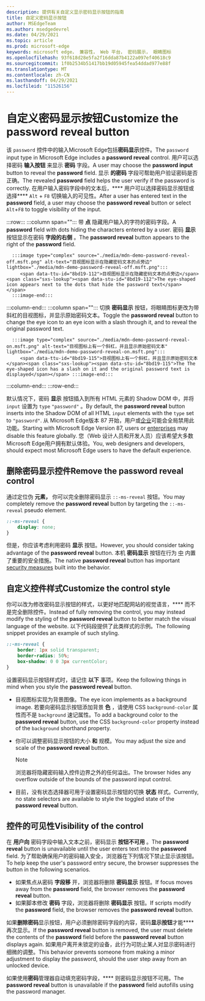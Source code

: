 ```yaml
---
description: 提供有关自定义显示密码显示按钮的指南
title: 自定义密码显示按钮
author: MSEdgeTeam
ms.author: msedgedevrel
ms.date: 04/29/2021
ms.topic: article
ms.prod: microsoft-edge
keywords: microsoft edge， 兼容性， Web 平台， 密码展示， 眼睛图标
ms.openlocfilehash: 93f618d28e5fa2f16dda87b4122a097ef40618c9
ms.sourcegitcommit: 1f0b2534b51417bb19d05945fea54ddad977e88f
ms.translationtype: MT
ms.contentlocale: zh-CN
ms.lasthandoff: 04/29/2021
ms.locfileid: "11526156"
---
```

# <a name="customize-the-password-reveal-button"></a><span data-ttu-id="8bd19-104">自定义密码显示按钮</span><span class="sxs-lookup"><span data-stu-id="8bd19-104">Customize the password reveal button</span></span>  

<span data-ttu-id="8bd19-105">该 `password` 控件中的输入Microsoft Edge包括**密码显示**控件。</span><span class="sxs-lookup"><span data-stu-id="8bd19-105">The `password` input type in Microsoft Edge includes a **password reveal** control.</span></span>  <span data-ttu-id="8bd19-106">用户可以选择密码 **输入按钮** 来显示 **密码** 字段。</span><span class="sxs-lookup"><span data-stu-id="8bd19-106">A user may choose the **password input** button to reveal the **password** field.</span></span>  <span data-ttu-id="8bd19-107">显示 **的密码** 字段可帮助用户验证密码是否正确。</span><span class="sxs-lookup"><span data-stu-id="8bd19-107">The revealed **password** field helps the user verify if the password is correctly.</span></span>  <span data-ttu-id="8bd19-108">在用户输入密码字段中的文本后，\*\*\*\* 用户可以选择密码显示按钮或选择\*\*\*\* `Alt` + `F8` 切换输入的可见性。</span><span class="sxs-lookup"><span data-stu-id="8bd19-108">After a user has entered text in the **password** field, a user may choose the **password reveal** button or select `Alt`+`F8` to toggle visibility of the input.</span></span>  

:::row:::
   :::column span="":::
      <span data-ttu-id="8bd19-109">带 **点** 隐藏用户输入的字符的密码字段。</span><span class="sxs-lookup"><span data-stu-id="8bd19-109">A **password** field with dots hiding the characters entered by a user.</span></span>  <span data-ttu-id="8bd19-110">密码 **显示** 按钮显示在密码 **字段的右侧** 。</span><span class="sxs-lookup"><span data-stu-id="8bd19-110">The **password reveal** button appears to the right of the **password** field.</span></span>
      
      :::image type="complex" source="./media/mdn-demo-password-reveal-off.msft.png" alt-text="目视图标显示在隐藏密码文本的点旁边" lightbox="./media/mdn-demo-password-reveal-off.msft.png":::
         <span data-ttu-id="8bd19-112">目视图标显示在隐藏密码文本的点旁边</span><span class="sxs-lookup"><span data-stu-id="8bd19-112">The eye-shaped icon appears next to the dots that hide the password text</span></span>  
      :::image-end:::  
   :::column-end:::
   :::column span="":::
      <span data-ttu-id="8bd19-113">切换 **密码显示** 按钮，将眼睛图标更改为带斜杠的目视图标，并显示原始密码文本。</span><span class="sxs-lookup"><span data-stu-id="8bd19-113">Toggle the **password reveal** button to change the eye icon to an eye icon with a slash through it, and to reveal the original password text.</span></span>  
      
      :::image type="complex" source="./media/mdn-demo-password-reveal-on.msft.png" alt-text="目视图标上有一个斜杠，并且显示原始密码文本" lightbox="./media/mdn-demo-password-reveal-on.msft.png":::
         <span data-ttu-id="8bd19-115">目视图标上有一个斜杠，并且显示原始密码文本</span><span class="sxs-lookup"><span data-stu-id="8bd19-115">The The eye-shaped icon has a slash on it and the original password text is displayed</span></span> :::image-end:::  
   :::column-end:::
:::row-end:::  

<span data-ttu-id="8bd19-116">默认情况下，密码 **显示** 按钮插入到所有 HTML 元素的 Shadow DOM 中，并将 `input` 设置为 `type` `"password"` 。</span><span class="sxs-lookup"><span data-stu-id="8bd19-116">By default, the **password reveal** button inserts into the Shadow DOM of all HTML `input` elements with the `type` set to `"password"`.</span></span>  <span data-ttu-id="8bd19-117">从 Microsoft Edge版本 87 开始，用户或[企业][DeployedgeMicrosoftEdgePoliciesPasswordrevealenabled]可能会全局禁用此功能。</span><span class="sxs-lookup"><span data-stu-id="8bd19-117">Starting with Microsoft Edge Version 87, users or [enterprises][DeployedgeMicrosoftEdgePoliciesPasswordrevealenabled] may disable this feature globally.</span></span>  <span data-ttu-id="8bd19-118">您（Web 设计人员和开发人员）应该希望大多数Microsoft Edge用户拥有默认体验。</span><span class="sxs-lookup"><span data-stu-id="8bd19-118">You, web designers and developers, should expect most Microsoft Edge users to have the default experience.</span></span>  

## <a name="remove-the-password-reveal-control"></a><span data-ttu-id="8bd19-119">删除密码显示控件</span><span class="sxs-lookup"><span data-stu-id="8bd19-119">Remove the password reveal control</span></span>  

<span data-ttu-id="8bd19-120">通过定位伪 **元素，** 你可以完全删除密码显示 `::-ms-reveal` 按钮。</span><span class="sxs-lookup"><span data-stu-id="8bd19-120">You may completely remove the **password reveal** button by targeting the `::-ms-reveal` pseudo element.</span></span>  

```css
::-ms-reveal {
    display: none;
}
```  

<span data-ttu-id="8bd19-121">但是，你应该考虑利用密码 **显示** 按钮。</span><span class="sxs-lookup"><span data-stu-id="8bd19-121">However, you should consider taking advantage of the **password reveal** button.</span></span>  <span data-ttu-id="8bd19-122">本机 **密码显示** 按钮在行为 [中](#visibility-of-the-control) 内置了重要的安全措施。</span><span class="sxs-lookup"><span data-stu-id="8bd19-122">The native **password reveal** button has important [security measures](#visibility-of-the-control) built into the behavior.</span></span>  

## <a name="customize-the-control-style"></a><span data-ttu-id="8bd19-123">自定义控件样式</span><span class="sxs-lookup"><span data-stu-id="8bd19-123">Customize the control style</span></span>  

<span data-ttu-id="8bd19-124">你可以改为修改密码显示按钮的样式，以更好地匹配网站的视觉语言，\*\*\*\* 而不是完全删除控件。</span><span class="sxs-lookup"><span data-stu-id="8bd19-124">Instead of fully removing the control, you may instead modify the styling of the **password reveal** button to better match the visual language of the website.</span></span>  <span data-ttu-id="8bd19-125">以下代码段提供了此类样式的示例。</span><span class="sxs-lookup"><span data-stu-id="8bd19-125">The following snippet provides an example of such styling.</span></span>  

```css
::-ms-reveal {
    border: 1px solid transparent;
    border-radius: 50%;
    box-shadow: 0 0 3px currentColor;
}
```  

<span data-ttu-id="8bd19-126">设置密码显示按钮样式时，请记住 **以下** 事项。</span><span class="sxs-lookup"><span data-stu-id="8bd19-126">Keep the following things in mind when you style the **password reveal** button.</span></span>  

*   <span data-ttu-id="8bd19-127">目视图标实现为背景图像。</span><span class="sxs-lookup"><span data-stu-id="8bd19-127">The eye icon implements as a background image.</span></span>  <span data-ttu-id="8bd19-128">若要向密码显示按钮添加背景 **色** ，请使用 CSS `background-color` 属性而不是 `background` 速记属性。</span><span class="sxs-lookup"><span data-stu-id="8bd19-128">To add a background color to the **password reveal** button, use the CSS `background-color` property instead of the `background` shorthand property.</span></span>  
*   <span data-ttu-id="8bd19-129">你可以调整密码显示按钮的大小 **和** 规模。</span><span class="sxs-lookup"><span data-stu-id="8bd19-129">You may adjust the size and scale of the **password reveal** button.</span></span>  
    
    > [!NOTE]
    ><span data-ttu-id="8bd19-130">浏览器将隐藏密码输入控件边界之外的任何溢出。</span><span class="sxs-lookup"><span data-stu-id="8bd19-130">The browser hides any overflow outside of the bounds of the password input control.</span></span>  
    
*   <span data-ttu-id="8bd19-131">目前，没有状态选择器可用于设置密码显示按钮的切换 **状态** 样式。</span><span class="sxs-lookup"><span data-stu-id="8bd19-131">Currently, no state selectors are available to style the toggled state of the **password reveal** button.</span></span>  
    
## <a name="visibility-of-the-control"></a><span data-ttu-id="8bd19-132">控件的可见性</span><span class="sxs-lookup"><span data-stu-id="8bd19-132">Visibility of the control</span></span>  

<span data-ttu-id="8bd19-133">在 **用户向** 密码字段中输入文本之前，密码显示 **按钮不可用** 。</span><span class="sxs-lookup"><span data-stu-id="8bd19-133">The **password reveal** button is unavailable until the user enters text into the **password** field.</span></span>  <span data-ttu-id="8bd19-134">为了帮助确保用户的密码输入安全，浏览器在下列情况下禁止显示该按钮。</span><span class="sxs-lookup"><span data-stu-id="8bd19-134">To help keep the user's password entry secure, the browser suppresses the button in the following scenarios.</span></span>

*   <span data-ttu-id="8bd19-135">如果焦点从密码 **字段移** 开，浏览器将删除 **密码显示** 按钮。</span><span class="sxs-lookup"><span data-stu-id="8bd19-135">If focus moves away from the **password** field, the browser removes the **password reveal** button.</span></span>  
*   <span data-ttu-id="8bd19-136">如果脚本修改 **密码** 字段，浏览器将删除 **密码显示** 按钮。</span><span class="sxs-lookup"><span data-stu-id="8bd19-136">If scripts modify the **password** field, the browser removes the **password reveal** button.</span></span>  

<span data-ttu-id="8bd19-137">如果**删除密码**显示按钮，用户必须删除密码字段的内容，密码**显示按钮**才能\*\*\*\* 再次显示。</span><span class="sxs-lookup"><span data-stu-id="8bd19-137">If the **password reveal** button is removed, the user must delete the contents of the **password** field before the **password reveal** button displays again.</span></span> <span data-ttu-id="8bd19-138">如果用户离开未锁定的设备，此行为可防止某人对显示密码进行细微的调整。</span><span class="sxs-lookup"><span data-stu-id="8bd19-138">This behavior prevents someone from making a minor adjustment to display the password, should the user step away from an unlocked device.</span></span>
    
<span data-ttu-id="8bd19-139">如果使用**密码**管理器自动填充密码字段，\*\*\*\* 则密码显示按钮不可用。</span><span class="sxs-lookup"><span data-stu-id="8bd19-139">The **password reveal** button is unavailable if the **password** field autofills using the password manager.</span></span>  

<!-- links -->  

[DeployedgeMicrosoftEdgePoliciesPasswordrevealenabled]: /deployedge/microsoft-edge-policies#passwordrevealenabled "PasswordRevealEnabled - Microsoft Edge - 策略|Microsoft Docs"  
